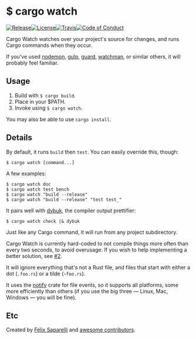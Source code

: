 # $ cargo watch

[![ Release](https://img.shields.io/github/tag/passcod/cargo-watch.svg?style=flat-square)](https://github.com/passcod/cargo-watch/releases)[![ License](https://img.shields.io/crates/l/cargo-watch.svg?style=flat-square)](https://creativecommons.org/publicdomain/zero/1.0/)[![ Travis](https://img.shields.io/travis/passcod/cargo-watch.svg?style=flat-square)](https://travis-ci.org/passcod/cargo-watch)[![ Code of Conduct](https://img.shields.io/badge/contributor-covenant-123456.svg?style=flat-square)](http://contributor-covenant.org/version/1/1/0/)

Cargo Watch watches over your project's source for changes, and runs Cargo
commands when they occur.

If you've used [nodemon], [gulp], [guard], [watchman], or similar others,
it will probably feel familiar.

[nodemon]: http://nodemon.io/
[gulp]: http://gulpjs.com/
[guard]: http://guardgem.org/
[watchman]: https://facebook.github.io/watchman/

## Usage

1. Build with `$ cargo build`.
2. Place in your $PATH.
3. Invoke using `$ cargo watch`.

You may also be able to use `cargo install`.

## Details

By default, it runs `build` then `test`. You can easily override this, though:

    $ cargo watch [command...]

A few examples:

```
$ cargo watch doc
$ cargo watch test bench
$ cargo watch "build --release"
$ cargo watch "build --release" "test test_"
```

It pairs well with [dybuk], the compiler output prettifier:

    $ cargo watch check |& dybuk

Just like any Cargo command, it will run from any project subdirectory.

Cargo Watch is currently hard-coded to not compile things more often than every
two seconds, to avoid overusage. If you wish to help implementing a better
solution, see [#2](https://github.com/passcod/cargo-watch/issues/2).

It will ignore everything that's not a Rust file, and files that start with
either a dot (`.foo.rs`) or a tilde (`~foo.rs`).

It uses the [notify] crate for file events, so it supports all platforms, some
more efficiently than others (if you use the big three — Linux, Mac, Windows —
you will be fine).

## Etc

Created by [Félix Saparelli][passcod] and [awesome contributors][contributors].

[contributors]: https://github.com/passcod/cargo-watch/network/members
[dybuk]: https://github.com/Ticki/dybuk
[notify]: https://github.com/passcod/rsnotify
[passcod]: https://passcod.name
